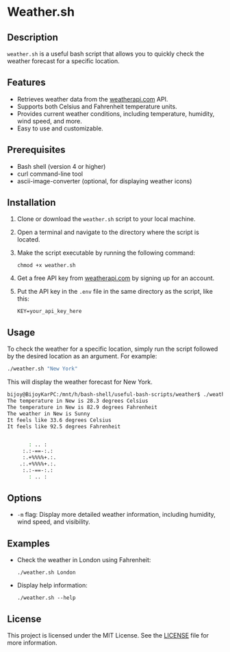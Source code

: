 # Weather.sh

## Description
`weather.sh` is a useful bash script that allows you to quickly check the weather forecast for a specific location.

## Features
- Retrieves weather data from the [weatherapi.com](https://www.weatherapi.com/) API.
- Supports both Celsius and Fahrenheit temperature units.
- Provides current weather conditions, including temperature, humidity, wind speed, and more.
- Easy to use and customizable.

## Prerequisites
- Bash shell (version 4 or higher)
- curl command-line tool
- ascii-image-converter (optional, for displaying weather icons)

## Installation
1. Clone or download the `weather.sh` script to your local machine.
2. Open a terminal and navigate to the directory where the script is located.
3. Make the script executable by running the following command:
    ```
    chmod +x weather.sh
    ```

4. Get a free API key from [weatherapi.com](https://www.weatherapi.com/) by signing up for an account.
5. Put the API key in the `.env` file in the same directory as the script, like this:
    ```
    KEY=your_api_key_here
    ```

## Usage
To check the weather for a specific location, simply run the script followed by the desired location as an argument. For example:
```bash
./weather.sh "New York"
```
This will display the weather forecast for New York.
```bash
bijoy@BijoyKarPC:/mnt/h/bash-shell/useful-bash-scripts/weather$ ./weather.sh "New York" -m
The temperature in New is 28.3 degrees Celsius
The temperature in New is 82.9 degrees Fahrenheit
The weather in New is Sunny
It feels like 33.6 degrees Celsius
It feels like 92.5 degrees Fahrenheit


       : .. :
     :.:-==-:.:
     :.+%%%%+.:.
    .:.+%%%%+.:.
     :.:-==-:.:
       : .. :

```

## Options
- `-m` flag: Display more detailed weather information, including humidity, wind speed, and visibility.

## Examples
- Check the weather in London using Fahrenheit:

  ```
  ./weather.sh London
  ```
- Display help information:

  ```
  ./weather.sh --help
  ```

## License
This project is licensed under the MIT License. See the [LICENSE](../LICENSE) file for more information.
